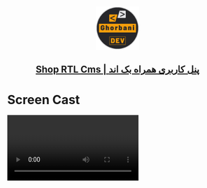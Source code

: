 <p align="center">
  <a href="#">
    <img  src="./src/assets/Images/Logo (500 x 500 px).png" width="100" alt="ghorbani-dev.ir"/>
    <h2 align="center">Shop RTL Cms |  پنل کاربری همراه بک اند</h2>
  </a>
</p>

# Screen Cast
<video src="https://github.com/Ghorbani-Dev1985/ShopRTLCms/assets/127734745/7c3e1d5f-9a18-403c-b0b8-c28533165382" autoplay loop >
<video src="https://github.com/Ghorbani-Dev1985/ShopRTLCms/assets/127734745/3e8dd7bb-681e-4bf2-99a1-4d9a145217d6" autoplay loop >
<video src="https://github.com/Ghorbani-Dev1985/ShopRTLCms/assets/127734745/f7fbc1e4-9dff-4940-a87f-38246a3cc1ff" autoplay loop >
<video src="https://github.com/Ghorbani-Dev1985/ShopRTLCms/assets/127734745/6a35b90d-fec7-40f2-8135-f80535c4d097" autoplay loop >
<video src="https://github.com/Ghorbani-Dev1985/ShopRTLCms/assets/127734745/68bdf8bc-4ffe-409f-8172-c9ed9265a3ed" autoplay loop >
<video src="https://github.com/Ghorbani-Dev1985/ShopRTLCms/assets/127734745/0abc0326-4bf3-43c7-acef-95dbf38fe471" autoplay loop >

---

Develop with ReactJS, Tailwindcss, Mui, NodeJS, MongoDB 
# Full Stack APP Features

<ul>
<li>Overview router for show shop report, income chart and each product income chart</li>
<li>Products router for add new product, show product details, update product and delete product</li>
<li>Comments router for show comment details, accept comment, reject comment , update comment and delete comment</li>
<li>Users router for show user details, update user and delete user</li>
<li>Orders router for show order, update order and delete order</li>
<li>discounts router for show discount details , active discount , disActive discount and delete comment</li>
</ul>

---

Made with :heart: by Ghorbani-Dev1985
